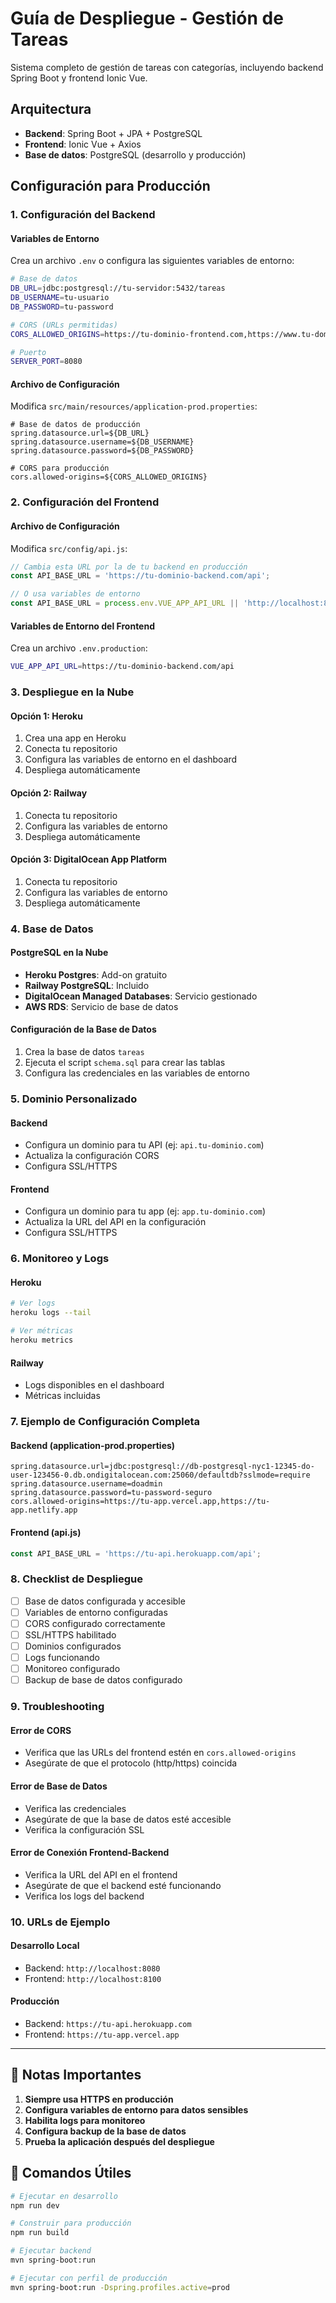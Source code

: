 # Guía de Despliegue - Gestión de Tareas

Sistema completo de gestión de tareas con categorías, incluyendo backend Spring Boot y frontend Ionic Vue.

## Arquitectura

- **Backend**: Spring Boot + JPA + PostgreSQL
- **Frontend**: Ionic Vue + Axios
- **Base de datos**: PostgreSQL (desarrollo y producción)

## Configuración para Producción

### 1. Configuración del Backend

#### Variables de Entorno
Crea un archivo `.env` o configura las siguientes variables de entorno:

```bash
# Base de datos
DB_URL=jdbc:postgresql://tu-servidor:5432/tareas
DB_USERNAME=tu-usuario
DB_PASSWORD=tu-password

# CORS (URLs permitidas)
CORS_ALLOWED_ORIGINS=https://tu-dominio-frontend.com,https://www.tu-dominio-frontend.com

# Puerto
SERVER_PORT=8080
```

#### Archivo de Configuración
Modifica `src/main/resources/application-prod.properties`:

```properties
# Base de datos de producción
spring.datasource.url=${DB_URL}
spring.datasource.username=${DB_USERNAME}
spring.datasource.password=${DB_PASSWORD}

# CORS para producción
cors.allowed-origins=${CORS_ALLOWED_ORIGINS}
```

### 2. Configuración del Frontend

#### Archivo de Configuración
Modifica `src/config/api.js`:

```javascript
// Cambia esta URL por la de tu backend en producción
const API_BASE_URL = 'https://tu-dominio-backend.com/api';

// O usa variables de entorno
const API_BASE_URL = process.env.VUE_APP_API_URL || 'http://localhost:8080/api';
```

#### Variables de Entorno del Frontend
Crea un archivo `.env.production`:

```bash
VUE_APP_API_URL=https://tu-dominio-backend.com/api
```

### 3. Despliegue en la Nube

#### Opción 1: Heroku
1. Crea una app en Heroku
2. Conecta tu repositorio
3. Configura las variables de entorno en el dashboard
4. Despliega automáticamente

#### Opción 2: Railway
1. Conecta tu repositorio
2. Configura las variables de entorno
3. Despliega automáticamente

#### Opción 3: DigitalOcean App Platform
1. Conecta tu repositorio
2. Configura las variables de entorno
3. Despliega automáticamente

### 4. Base de Datos

#### PostgreSQL en la Nube
- **Heroku Postgres**: Add-on gratuito
- **Railway PostgreSQL**: Incluido
- **DigitalOcean Managed Databases**: Servicio gestionado
- **AWS RDS**: Servicio de base de datos

#### Configuración de la Base de Datos
1. Crea la base de datos `tareas`
2. Ejecuta el script `schema.sql` para crear las tablas
3. Configura las credenciales en las variables de entorno

### 5. Dominio Personalizado

#### Backend
- Configura un dominio para tu API (ej: `api.tu-dominio.com`)
- Actualiza la configuración CORS
- Configura SSL/HTTPS

#### Frontend
- Configura un dominio para tu app (ej: `app.tu-dominio.com`)
- Actualiza la URL del API en la configuración
- Configura SSL/HTTPS

### 6. Monitoreo y Logs

#### Heroku
```bash
# Ver logs
heroku logs --tail

# Ver métricas
heroku metrics
```

#### Railway
- Logs disponibles en el dashboard
- Métricas incluidas

### 7. Ejemplo de Configuración Completa

#### Backend (application-prod.properties)
```properties
spring.datasource.url=jdbc:postgresql://db-postgresql-nyc1-12345-do-user-123456-0.db.ondigitalocean.com:25060/defaultdb?sslmode=require
spring.datasource.username=doadmin
spring.datasource.password=tu-password-seguro
cors.allowed-origins=https://tu-app.vercel.app,https://tu-app.netlify.app
```

#### Frontend (api.js)
```javascript
const API_BASE_URL = 'https://tu-api.herokuapp.com/api';
```

### 8. Checklist de Despliegue

- [ ] Base de datos configurada y accesible
- [ ] Variables de entorno configuradas
- [ ] CORS configurado correctamente
- [ ] SSL/HTTPS habilitado
- [ ] Dominios configurados
- [ ] Logs funcionando
- [ ] Monitoreo configurado
- [ ] Backup de base de datos configurado

### 9. Troubleshooting

#### Error de CORS
- Verifica que las URLs del frontend estén en `cors.allowed-origins`
- Asegúrate de que el protocolo (http/https) coincida

#### Error de Base de Datos
- Verifica las credenciales
- Asegúrate de que la base de datos esté accesible
- Verifica la configuración SSL

#### Error de Conexión Frontend-Backend
- Verifica la URL del API en el frontend
- Asegúrate de que el backend esté funcionando
- Verifica los logs del backend

### 10. URLs de Ejemplo

#### Desarrollo Local
- Backend: `http://localhost:8080`
- Frontend: `http://localhost:8100`

#### Producción
- Backend: `https://tu-api.herokuapp.com`
- Frontend: `https://tu-app.vercel.app`

---

## 📝 Notas Importantes

1. **Siempre usa HTTPS en producción**
2. **Configura variables de entorno para datos sensibles**
3. **Habilita logs para monitoreo**
4. **Configura backup de la base de datos**
5. **Prueba la aplicación después del despliegue**

## 🔧 Comandos Útiles

```bash
# Ejecutar en desarrollo
npm run dev

# Construir para producción
npm run build

# Ejecutar backend
mvn spring-boot:run

# Ejecutar con perfil de producción
mvn spring-boot:run -Dspring.profiles.active=prod
```
